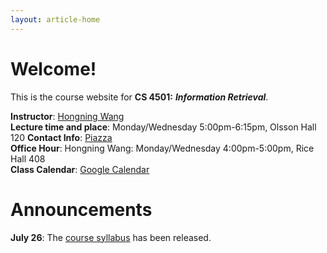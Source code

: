 ```yaml
---
layout: article-home
---
```

# Welcome!
This is the course website for **CS 4501:** ***Information Retrieval***.

**Instructor**: [Hongning Wang](http://www.cs.virginia.edu/~hw5x/)   
**Lecture time and place**: Monday/Wednesday 5:00pm-6:15pm, Olsson Hall 120
**Contact Info**: [Piazza](piazza.com/virginia/fall2015/cs4501)   
**Office Hour**: Hongning Wang: Monday/Wednesday 4:00pm-5:00pm, Rice Hall 408   
**Class Calendar**: [Google Calendar]({{site.baseurl}}/calendar.html)

# Announcements
**July 26**: The [course syllabus]({{site.baseurl}}/docs/syllabus.pdf) has been
released.